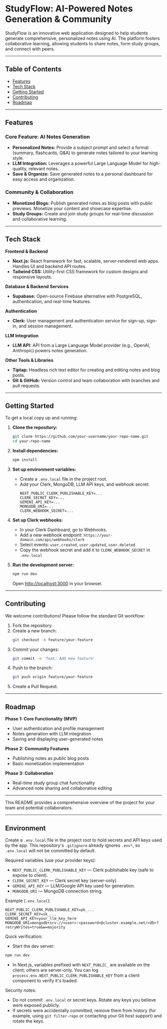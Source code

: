 # StudyFlow: AI-Powered Notes Generation & Community

StudyFlow is an innovative web application designed to help students generate comprehensive, personalized notes using AI. The platform fosters collaborative learning, allowing students to share notes, form study groups, and connect with peers.

---

## Table of Contents

- [Features](#features)
- [Tech Stack](#tech-stack)
- [Getting Started](#getting-started)
- [Contributing](#contributing)
- [Roadmap](#roadmap)

---

## Features

### Core Feature: AI Notes Generation

- **Personalized Notes:** Provide a subject prompt and select a format (summary, flashcards, Q&A) to generate notes tailored to your learning style.
- **LLM Integration:** Leverages a powerful Large Language Model for high-quality, relevant notes.
- **Save & Organize:** Save generated notes to a personal dashboard for easy access and organization.

### Community & Collaboration

- **Monetized Blogs:** Publish generated notes as blog posts with public previews. Monetize your content and showcase expertise.
- **Study Groups:** Create and join study groups for real-time discussion and collaborative learning.

---

## Tech Stack

**Frontend & Backend**

- **Next.js:** React framework for fast, scalable, server-rendered web apps. Handles UI and backend API routes.
- **Tailwind CSS:** Utility-first CSS framework for custom designs and responsive layouts.

**Database & Backend Services**

- **Supabase:** Open-source Firebase alternative with PostgreSQL, authentication, and real-time features.

**Authentication**

- **Clerk:** User management and authentication service for sign-up, sign-in, and session management.

**LLM Integration**

- **LLM API:** API from a Large Language Model provider (e.g., OpenAI, Anthropic) powers notes generation.

**Other Tools & Libraries**

- **Tiptap:** Headless rich text editor for creating and editing notes and blog posts.
- **Git & GitHub:** Version control and team collaboration with branches and pull requests.

---

## Getting Started

To get a local copy up and running:

1. **Clone the repository:**

   ```bash
   git clone https://github.com/your-username/your-repo-name.git
   cd your-repo-name
   ```

2. **Install dependencies:**

   ```bash
   npm install
   ```

3. **Set up environment variables:**

   - Create a `.env.local` file in the project root.
   - Add your Clerk, MongoDB, LLM API keys, and webhook secret:
     ```
     NEXT_PUBLIC_CLERK_PUBLISHABLE_KEY=...
     CLERK_SECRET_KEY=...
     GEMINI_API_KEY=...
     MONGODB_URI=...
     CLERK_WEBHOOK_SECRET=...
     ```

4. **Set up Clerk webhooks:**

   - In your Clerk Dashboard, go to Webhooks.
   - Add a new webhook endpoint: `https://your-domain.com/api/webhooks/clerk`
   - Select events: `user.created`, `user.updated`, `user.deleted`
   - Copy the webhook secret and add it to `CLERK_WEBHOOK_SECRET` in `.env.local`

5. **Run the development server:**
   ```bash
   npm run dev
   ```
   Open [http://localhost:3000](http://localhost:3000) in your browser.

---

## Contributing

We welcome contributions! Please follow the standard Git workflow:

1. Fork the repository.
2. Create a new branch:
   ```bash
   git checkout -b feature/your-feature
   ```
3. Commit your changes:
   ```bash
   git commit -m 'feat: Add new feature'
   ```
4. Push to the branch:
   ```bash
   git push origin feature/your-feature
   ```
5. Create a Pull Request.

---

## Roadmap

**Phase 1: Core Functionality (MVP)**

- User authentication and profile management
- Notes generation with LLM integration
- Saving and displaying user-generated notes

**Phase 2: Community Features**

- Publishing notes as public blog posts
- Basic monetization implementation

**Phase 3: Collaboration**

- Real-time study group chat functionality
- Advanced note sharing and collaborative editing

---

This README provides a comprehensive overview of the project for your team and potential collaborators.

---

## Environment

Create a `.env.local` file in the project root to hold secrets and API keys used by the app. This repository's `.gitignore` already ignores `.env*`, so `.env.local` will not be committed by default.

Required variables (use your provider keys):

- `NEXT_PUBLIC_CLERK_PUBLISHABLE_KEY` — Clerk publishable key (safe to expose to client).
- `CLERK_SECRET_KEY` — Clerk secret key (server-only).
- `GEMINI_API_KEY` — LLM/Google API key used for generation.
- `MONGODB_URI` — MongoDB connection string.

Example (`.env.local`):

```
NEXT_PUBLIC_CLERK_PUBLISHABLE_KEY=pk_...
CLERK_SECRET_KEY=sk_...
GEMINI_API_KEY=your_llm_key_here
MONGODB_URI=mongodb+srv://<user>:<password>@cluster.example.net/<db>?retryWrites=true&w=majority
```

Quick verification:

- Start the dev server:

```powershell
npm run dev
```

- In Next.js, variables prefixed with `NEXT_PUBLIC_` are available on the client; others are server-only. You can log `process.env.NEXT_PUBLIC_CLERK_PUBLISHABLE_KEY` from a client component to verify it's loaded.

Security notes:

- Do not commit `.env.local` or secret keys. Rotate any keys you believe were exposed publicly.
- If secrets were accidentally committed, remove them from history (for example, using `git filter-repo` or contacting your Git host support) and rotate the keys.
